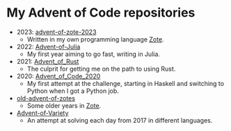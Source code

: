 # My Advent of Code repositories

- 2023: [advent-of-zote-2023](https://github.com/KvGeijer/advent-of-zote-2023)
  - Written in my own programming language [Zote](https://github.com/KvGeijer/zote).
- 2022: [Advent-of-Julia](https://github.com/KvGeijer/Advent-of-Julia)
  - My first year aiming to go fast, writing in Julia.
- 2021: [Advent_of_Rust](https://github.com/KvGeijer/Advent_of_Rust)
  - The culprit for getting me on the path to using Rust.
- 2020: [Advent_of_Code_2020](https://github.com/KvGeijer/Advent_of_Code_2020)
  - My first attempt at the challenge, starting in Haskell and switching to Python when I got a Python job.
- [old-advent-of-zotes](https://github.com/KvGeijer/old-advent-of-zotes)
  - Some older years in [Zote](https://github.com/KvGeijer/zote).
- [Advent-of-Variety](https://github.com/KvGeijer/Advent-of-Variety)
  - An attempt at solving each day from 2017 in different languages.
